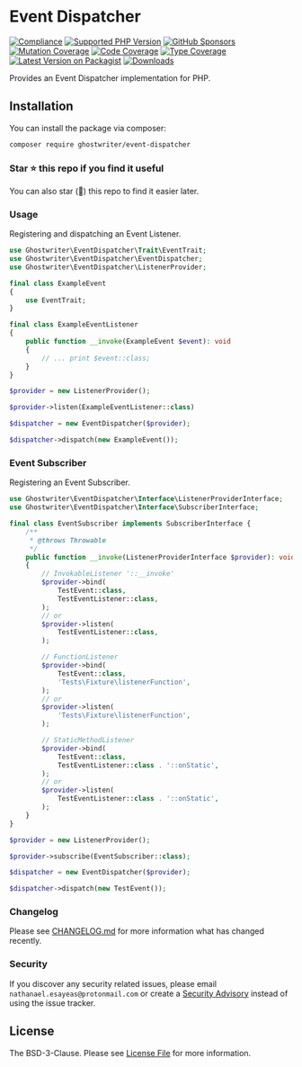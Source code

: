 # Event Dispatcher

[![Compliance](https://github.com/ghostwriter/event-dispatcher/actions/workflows/compliance.yml/badge.svg)](https://github.com/ghostwriter/event-dispatcher/actions/workflows/compliance.yml)
[![Supported PHP Version](https://badgen.net/packagist/php/ghostwriter/event-dispatcher?color=8892bf)](https://www.php.net/supported-versions)
[![GitHub Sponsors](https://img.shields.io/github/sponsors/ghostwriter?label=Sponsor+@ghostwriter/event-dispatcher&logo=GitHub+Sponsors)](https://github.com/sponsors/ghostwriter)
[![Mutation Coverage](https://img.shields.io/endpoint?style=flat&url=https%3A%2F%2Fbadge-api.stryker-mutator.io%2Fgithub.com%2Fghostwriter%2Fevent-dispatcher%2Fmain)](https://dashboard.stryker-mutator.io/reports/github.com/ghostwriter/event-dispatcher/main)
[![Code Coverage](https://codecov.io/gh/ghostwriter/event-dispatcher/branch/main/graph/badge.svg)](https://codecov.io/gh/ghostwriter/event-dispatcher)
[![Type Coverage](https://shepherd.dev/github/ghostwriter/event-dispatcher/coverage.svg)](https://shepherd.dev/github/ghostwriter/event-dispatcher)
[![Latest Version on Packagist](https://badgen.net/packagist/v/ghostwriter/event-dispatcher)](https://packagist.org/packages/ghostwriter/event-dispatcher)
[![Downloads](https://badgen.net/packagist/dt/ghostwriter/event-dispatcher?color=blue)](https://packagist.org/packages/ghostwriter/event-dispatcher)

Provides an Event Dispatcher implementation for PHP.

## Installation

You can install the package via composer:

``` bash
composer require ghostwriter/event-dispatcher
```

### Star ⭐️ this repo if you find it useful

You can also star (🌟) this repo to find it easier later.

### Usage

Registering and dispatching an Event Listener.

```php
use Ghostwriter\EventDispatcher\Trait\EventTrait;
use Ghostwriter\EventDispatcher\EventDispatcher;
use Ghostwriter\EventDispatcher\ListenerProvider;

final class ExampleEvent
{
    use EventTrait;
}

final class ExampleEventListener
{
    public function __invoke(ExampleEvent $event): void
    {
        // ... print $event::class;
    }
}

$provider = new ListenerProvider();

$provider->listen(ExampleEventListener::class)

$dispatcher = new EventDispatcher($provider);

$dispatcher->dispatch(new ExampleEvent());
```

### Event Subscriber

Registering an Event Subscriber.

```php
use Ghostwriter\EventDispatcher\Interface\ListenerProviderInterface;
use Ghostwriter\EventDispatcher\Interface\SubscriberInterface;

final class EventSubscriber implements SubscriberInterface {
    /**
     * @throws Throwable
     */
    public function __invoke(ListenerProviderInterface $provider): void
    {
        // InvokableListener '::__invoke'
        $provider->bind(
            TestEvent::class, 
            TestEventListener::class,
        );
        // or
        $provider->listen(
            TestEventListener::class,
        );

        // FunctionListener
        $provider->bind(
            TestEvent::class, 
            'Tests\Fixture\listenerFunction',
        );
        // or
        $provider->listen(
            'Tests\Fixture\listenerFunction', 
        );

        // StaticMethodListener
        $provider->bind(
            TestEvent::class,
            TestEventListener::class . '::onStatic',
        );
        // or
        $provider->listen(
            TestEventListener::class . '::onStatic',
        );
    }
}

$provider = new ListenerProvider();

$provider->subscribe(EventSubscriber::class);

$dispatcher = new EventDispatcher($provider);

$dispatcher->dispatch(new TestEvent());
```

### Changelog

Please see [CHANGELOG.md](./CHANGELOG.md) for more information what has changed recently.

### Security

If you discover any security related issues, please email `nathanael.esayeas@protonmail.com` or create a [Security Advisory](https://github.com/ghostwriter/event-dispatcher/security/advisories/new) instead of using the issue tracker.

## License

The BSD-3-Clause. Please see [License File](./LICENSE) for more information.
